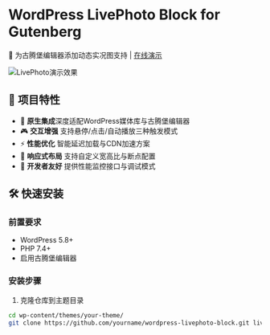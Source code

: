 # WordPress LivePhoto Block for Gutenberg

🚀 为古腾堡编辑器添加动态实况图支持 | [在线演示](https://www.naigou.cn/737.html) 

![LivePhoto演示效果](https://via.placeholder.com/800x400.png?text=LivePhoto+Preview+GIF)

## 🌟 项目特性

- 📱 ​**原生集成**​ 深度适配WordPress媒体库与古腾堡编辑器
- 🎮 ​**交互增强**​ 支持悬停/点击/自动播放三种触发模式
- ⚡ ​**性能优化**​ 智能延迟加载与CDN加速方案
- 📐 ​**响应式布局**​ 支持自定义宽高比与断点配置
- 🔧 ​**开发者友好**​ 提供性能监控接口与调试模式

## 🛠️ 快速安装

### 前置要求
- WordPress 5.8+
- PHP 7.4+
- 启用古腾堡编辑器

### 安装步骤
1. 克隆仓库到主题目录
```bash
cd wp-content/themes/your-theme/
git clone https://github.com/yourname/wordpress-livephoto-block.git livephoto